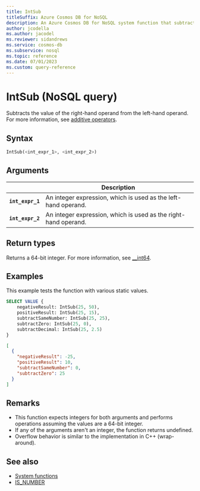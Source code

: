 ```yaml
---
title: IntSub
titleSuffix: Azure Cosmos DB for NoSQL
description: An Azure Cosmos DB for NoSQL system function that subtracts one number from the other.
author: jcodella
ms.author: jacodel
ms.reviewer: sidandrews
ms.service: cosmos-db
ms.subservice: nosql
ms.topic: reference
ms.date: 07/01/2023
ms.custom: query-reference
---
```


# IntSub (NoSQL query)

Subtracts the value of the right-hand operand from the left-hand operand. For more information, see [additive operators](/cpp/cpp/additive-operators-plus-and).

## Syntax

```sql
IntSub(<int_expr_1>, <int_expr_2>)
```

## Arguments

| | Description |
| --- | --- |
| **`int_expr_1`** | An integer expression, which is used as the left-hand operand. |
| **`int_expr_2`** | An integer expression, which is used as the right-hand operand. |

## Return types

Returns a 64-bit integer. For more information, see [__int64](/cpp/cpp/int8-int16-int32-int64).

## Examples

This example tests the function with various static values.

```sql
SELECT VALUE {
    negativeResult: IntSub(25, 50),
    positiveResult: IntSub(25, 15),
    subtractSameNumber: IntSub(25, 25),
    subtractZero: IntSub(25, 0),
    subtractDecimal: IntSub(25, 2.5)
}
```

```json
[
  {
    "negativeResult": -25,
    "positiveResult": 10,
    "subtractSameNumber": 0,
    "subtractZero": 25
  }
]
```

## Remarks

- This function expects integers for both arguments and performs operations assuming the values are a 64-bit integer.
- If any of the arguments aren't an integer, the function returns undefined.
- Overflow behavior is similar to the implementation in C++ (wrap-around).

## See also

- [System functions](system-functions.yml)
- [IS_NUMBER](is-number.md)
